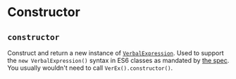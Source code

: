 # Constructor

## `constructor`

Construct and return a new instance of [`VerbalExpression`](#verbalexpression). Used to support the `new VerbalExpression()` syntax in ES6 classes as mandated by [the spec](https://developer.mozilla.org/en-US/docs/Web/JavaScript/Reference/Classes/constructor). You usually wouldn't need to call `VerEx().constructor()`.

